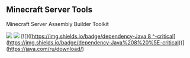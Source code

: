 ## Minecraft Server Tools

Minecraft Server Assembly Builder Toolkit

[![](https://img.shields.io/badge/Created%20by-flexice-success)](http://vk.com/fl3xice) [![](https://img.shields.io/badge/dependency-Python%203.8%20%5E-critical)](https://www.python.org/ftp/python/3.8.1/python-3.8.1.exe) [![]([[https://img.shields.io/badge/dependency-Java 8 ^-critical](https://img.shields.io/badge/dependency-Java%208%20%5E-critical)](https://img.shields.io/badge/dependency-Java%208%20%5E-critical))](https://java.com/ru/download/)
